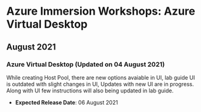 # Azure Immersion Workshops: Azure Virtual Desktop

## August 2021
### Azure Virtual Desktop (Updated on 04 August 2021)
While creating Host Pool, there are new options avaiable in UI, lab guide UI is outdated with slight changes in UI, Updates with new UI are in progress. Along with UI few instructions will also being updated in lab guide.

  * **Expected Release Date**: 06 August 2021
